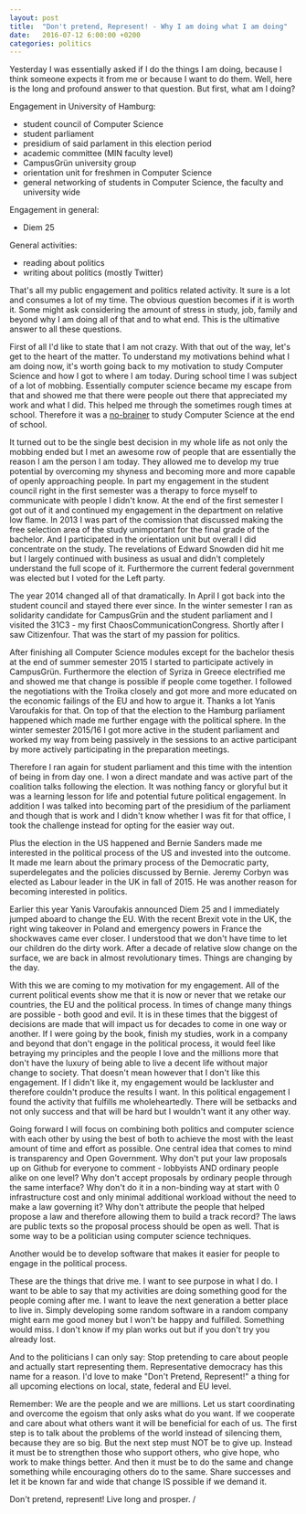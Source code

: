 ```yaml
---
layout: post
title:  "Don't pretend, Represent! - Why I am doing what I am doing"
date:   2016-07-12 6:00:00 +0200
categories: politics
---
```


Yesterday I was essentially asked if I do the things I am doing, because
I think someone expects it from me or because I want to do them. Well, here
is the long and profound answer to that question. But first, what am I doing?

Engagement in University of Hamburg:

* student council of Computer Science
* student parliament
* presidium of said parlament in this election period
* academic committee (MIN faculty level)
* CampusGrün university group
* orientation unit for freshmen in Computer Science
* general networking of students in Computer Science, the faculty and university wide

Engagement in general:

* Diem 25

General activities:

- reading about politics
- writing about politics (mostly Twitter)

That's all my public engagement and politics related activity. It sure is a lot
and consumes a lot of my time. The obvious question becomes if it is worth it.
Some might ask considering the amount of stress in study, job, family and beyond
why I am doing all of that and to what end. This is the ultimative answer to all
these questions.

First of all I'd like to state that I am not crazy. With that out of the
way, let's get to the heart of the matter. To understand my motivations behind
what I am doing now, it's worth going back to my motivation to study Computer
Science and how I got to where I am today. During school time I was subject of a 
lot of mobbing. Essentially computer science became my escape from that and showed 
me that there were people out there that appreciated my work and what I did. This 
helped me through the sometimes rough times at school. Therefore it was a 
[no-brainer](https://en.wiktionary.org/wiki/no-brainer) to study Computer
Science at the end of school.

It turned out to be the single best decision in my whole life as not only
the mobbing ended but I met an awesome row of people that are essentially
the reason I am the person I am today. They allowed me to develop my true
potential by overcoming my shyness and becoming more and more capable of openly
approaching people. In part my engagement in the student council right in the
first semester was a therapy to force myself to communicate with people I didn't 
know. At the end of the first semester I got out of it and continued my engagement
in the department on relative low flame. In 2013 I was part of the comission
that discussed making the free selection area of the study unimportant for the
final grade of the bachelor. And I participated in the orientation unit but
overall I did concentrate on the study. The revelations of Edward Snowden did hit 
me but I largely continued with business as usual and didn't completely understand 
the full scope of it. Furthermore the current federal government was elected
but I voted for the Left party.

The year 2014 changed all of that dramatically. In April I got back into the
student council and stayed there ever since. In the winter semester I ran
as solidarity candidate for CampusGrün and the student parliament and I visited
the 31C3 - my first ChaosCommunicationCongress. Shortly after I saw Citizenfour.
That was the start of my passion for politics.

After finishing all Computer Science modules except for the bachelor thesis
at the end of summer semester 2015 I started to participate actively in CampusGrün.
Furthermore the election of Syriza in Greece electrified me and showed me
that change is possible if people come together. I followed the negotiations
with the Troika closely and got more and more educated on the economic
failings of the EU and how to argue it. Thanks a lot Yanis Varoufakis for that.
On top of that the election to the Hamburg parliament happened which made me
further engage with the political sphere.
In the winter semester 2015/16 I got more active in the student parliament
and worked my way from being passively in the sessions to an active
participant by more actively participating in the preparation meetings.

Therefore I ran again for student parliament and this time with the intention
of being in from day one. I won a direct mandate and was active part of the
coalition talks following the election. It was nothing fancy or gloryful but
it was a learning lesson for life and potential future political engagement.
In addition I was talked into becoming part of the presidium of the parliament
and though that is work and I didn't know whether I was fit for that office,
I took the challenge instead for opting for the easier way out.

Plus the election in the US happened and Bernie Sanders made me interested
in the political process of the US and invested into the outcome. It made me
learn about the primary process of the Democratic party, superdelegates
and the policies discussed by Bernie. Jeremy Corbyn was elected as Labour
leader in the UK in fall of 2015. He was another reason for becoming interested
in politics.

Earlier this year Yanis Varoufakis announced Diem 25 and I immediately
jumped aboard to change the EU. With the recent Brexit vote in the UK,
the right wing takeover in Poland and emergency powers in France the shockwaves
came ever closer. I understood that we don't have time to let our children
do the dirty work. After a decade of relative slow change on the surface,
we are back in almost revolutionary times. Things are changing by the day.

With this we are coming to my motivation for my engagement. All of the current
political events show me that it is now or never that we retake our countries,
the EU and the political process. In times of change many things are possible -
both good and evil. It is in these times that the biggest of decisions are made
that will impact us for decades to come in one way or another. If I were going
by the book, finish my studies, work in a company and beyond that don't engage
in the political process, it would feel like betraying my principles and the
people I love and the millions more that don't have the luxury of being able
to live a decent life without major change to society. That doesn't mean however
that I don't like this engagement. If I didn't like it, my engagement would
be lackluster and therefore couldn't produce the results I want. In this political
engagement I found the activity that fulfills me wholeheartedly. There will
be setbacks and not only success and that will be hard but I wouldn't want
it any other way.

Going forward I will focus on combining both politics and computer science
with each other by using the best of both to achieve the most with the least
amount of time and effort as possible. One central idea that comes to mind
is transparency and Open Government. Why don't put your law proposals up on
Github for everyone to comment - lobbyists AND ordinary people alike on one
level? Why don't accept proposals by ordinary people through the same
interface? Why don't do it in a non-binding way at start with 0 infrastructure cost
and only minimal additional workload without the need to make a law governing it?
Why don't attribute the people that helped propose a law and therefore allowing
them to build a track record? The laws are public texts so the proposal process 
should be open as well.
That is some way to be a politician using computer science techniques.

Another would be to develop software that makes it easier for people to engage
in the political process.

These are the things that drive me. I want to see purpose in what I do. I want
to be able to say that my activities are doing something good for the people
coming after me. I want to leave the next generation a better place to live in.
Simply developing some random software in a random company might earn me good
money but I won't be happy and fulfilled. Something would miss. I don't know
if my plan works out but if you don't try you already lost.

And to the politicians I can only say: Stop pretending to care about people
and actually start representing them. Representative democracy has this name
for a reason. I'd love to make "Don't Pretend, Represent!" a thing for all
upcoming elections on local, state, federal and EU level. 

Remember: We are the people
and we are millions. Let us start coordinating and overcome the egoism that
only asks what do you want. If we cooperate and care about what others want
it will be beneficial for each of us. The first step is to talk about
the problems of the world instead of silencing them, because they are so big.
But the next step must NOT be to give up. Instead it must be to strengthen
those who support others, who give hope, who work to make things better.
And then it must be to do the same and change something while encouraging
others do to the same. Share successes and let it be known far and wide that
change IS possible if we demand it.

Don't pretend, represent! Live long and prosper. \/
